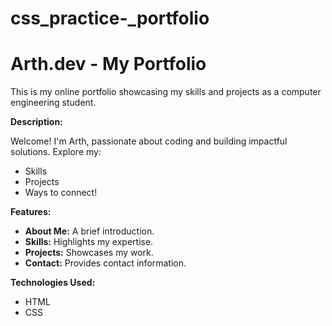 ﻿# css_practice-_portfolio

#  Arth.dev - My Portfolio

This is my online portfolio showcasing my skills and projects as a computer engineering student.

**Description:**

Welcome! I'm Arth, passionate about coding and building impactful solutions. Explore my:

* Skills
* Projects
* Ways to connect!

**Features:**

* **About Me:** A brief introduction.
* **Skills:** Highlights my expertise.
* **Projects:** Showcases my work.
* **Contact:** Provides contact information.

**Technologies Used:**

* HTML
* CSS
